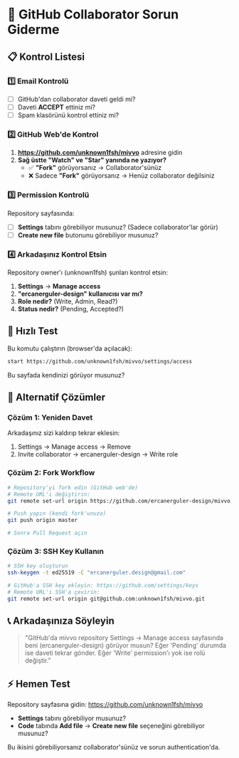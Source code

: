 # 🚨 GitHub Collaborator Sorun Giderme

## 📋 Kontrol Listesi

### 1️⃣ **Email Kontrolü**
- [ ] GitHub'dan collaborator daveti geldi mi?
- [ ] Daveti **ACCEPT** ettiniz mi?
- [ ] Spam klasörünü kontrol ettiniz mi?

### 2️⃣ **GitHub Web'de Kontrol**
1. **https://github.com/unknown1fsh/mivvo** adresine gidin
2. **Sağ üstte "Watch" ve "Star" yanında ne yazıyor?**
   - ✅ **"Fork"** görüyorsanız → Collaborator'sünüz
   - ❌ Sadece **"Fork"** görüyorsanız → Henüz collaborator değilsiniz

### 3️⃣ **Permission Kontrolü**
Repository sayfasında:
- [ ] **Settings** tabını görebiliyor musunuz? (Sadece collaborator'lar görür)
- [ ] **Create new file** butonunu görebiliyor musunuz?

### 4️⃣ **Arkadaşınız Kontrol Etsin**
Repository owner'ı (unknown1fsh) şunları kontrol etsin:

1. **Settings** → **Manage access**
2. **"ercanerguler-design" kullanıcısı var mı?**
3. **Role nedir?** (Write, Admin, Read?)
4. **Status nedir?** (Pending, Accepted?)

## 🔧 **Hızlı Test**

Bu komutu çalıştırın (browser'da açılacak):
```bash
start https://github.com/unknown1fsh/mivvo/settings/access
```

Bu sayfada kendinizi görüyor musunuz?

## 🚀 **Alternatif Çözümler**

### **Çözüm 1: Yeniden Davet**
Arkadaşınız sizi kaldırıp tekrar eklesin:
1. Settings → Manage access → Remove
2. Invite collaborator → ercanerguler-design → Write role

### **Çözüm 2: Fork Workflow**
```bash
# Repository'yi fork edin (GitHub web'de)
# Remote URL'i değiştirin:
git remote set-url origin https://github.com/ercanerguler-design/mivvo.git

# Push yapın (kendi fork'unuza)
git push origin master

# Sonra Pull Request açın
```

### **Çözüm 3: SSH Key Kullanın**
```bash
# SSH key oluşturun
ssh-keygen -t ed25519 -C "ercanerguler.design@gmail.com"

# GitHub'a SSH key ekleyin: https://github.com/settings/keys
# Remote URL'i SSH'a çevirin:
git remote set-url origin git@github.com:unknown1fsh/mivvo.git
```

## 📞 **Arkadaşınıza Söyleyin**

> "GitHub'da mivvo repository Settings → Manage access sayfasında beni (ercanerguler-design) görüyor musun? Eğer 'Pending' durumda ise daveti tekrar gönder. Eğer 'Write' permission'ı yok ise rolü değiştir."

## ⚡ **Hemen Test**

Repository sayfasına gidin: https://github.com/unknown1fsh/mivvo
- **Settings** tabını görebiliyor musunuz?
- **Code** tabında **Add file** → **Create new file** seçeneğini görebiliyor musunuz?

Bu ikisini görebiliyorsanız collaborator'sünüz ve sorun authentication'da.
